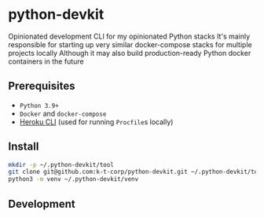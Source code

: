 # python-devkit
Opinionated development CLI for my opinionated Python stacks
It's mainly responsible for starting up very similar docker-compose stacks for multiple projects locally
Although it may also build production-ready Python docker containers in the future

## Prerequisites
* `Python 3.9+`
* `Docker` and `docker-compose`
* [Heroku CLI](https://devcenter.heroku.com/articles/heroku-cli) (used for running `Procfile`s locally)

## Install
```bash
mkdir -p ~/.python-devkit/tool
git clone git@github.com:k-t-corp/python-devkit.git ~/.python-devkit/tool
python3 -m venv ~/.python-devkit/venv
```

## Development

